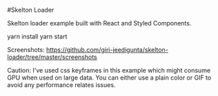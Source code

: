 #Skelton Loader 

Skelton loader example built with React and Styled Components. 

yarn install
yarn start

Screenshots: https://github.com/giri-jeedigunta/skelton-loader/tree/master/screenshots

Caution: I've used css keyframes in this example which might consume GPU when used on large data. You can either use a plain color or GIF to avoid any performance relates issues.
